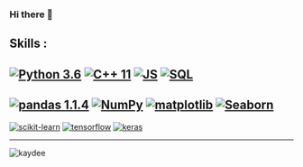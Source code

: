 ### Hi there 👋
Skills :
-
[![Python 3.6](https://img.shields.io/badge/Python-3.6-blue.svg)](https://www.python.org/downloads/release/python-360/)
[![C++ 11](https://img.shields.io/badge/C++-11-blue.svg)](http://www.cplusplus.com/info/)
[![JS](https://img.shields.io/badge/JavaScript-1.8.5-yellow.svg)](https://www.javascript.com/)
[![SQL](https://img.shields.io/badge/MySQL-8.0-9cf.svg)](https://dev.mysql.com/doc/)
-
[![pandas 1.1.4](https://img.shields.io/badge/pandas-1.1.4-4a269e.svg)](https://pandas.pydata.org/)
[![NumPy](https://img.shields.io/badge/NumPy-1.19.0-informational.svg)](https://numpy.org/)
[![matplotlib](https://img.shields.io/badge/matplotlib-3.2.2-informational.svg)](https://matplotlib.org/)
[![Seaborn](https://img.shields.io/badge/Seaborn-0.11.1-informational.svg)](https://seaborn.pydata.org/)
-
[![scikit-learn](https://img.shields.io/badge/scikit_learn-0.23-important.svg)](https://scikit-learn.org/stable/)
[![tensorflow](https://img.shields.io/badge/tensorflow-2.3.0-orange.svg)](https://www.tensorflow.org/api_docs/python/tf)
[![keras](https://img.shields.io/badge/keras-2.2.5-red.svg)](https://keras.io/about/)

-------------------------------------------------------------------------------------
![kaydee](https://github.com/kaydee0502/kaydee0502/blob/main/carbon(1).png?raw=true)

<!--
**kaydee0502/kaydee0502** is a ✨ _special_ ✨ repository because its `README.md` (this file) appears on your GitHub profile.

Here are some ideas to get you started:

- 🔭 I’m currently working on ...
- 🌱 I’m currently learning ...
- 👯 I’m looking to collaborate on ...
- 🤔 I’m looking for help with ...
- 💬 Ask me about ...
- 📫 How to reach me: ...
- 😄 Pronouns: ...
- ⚡ Fun fact: ...
-->
